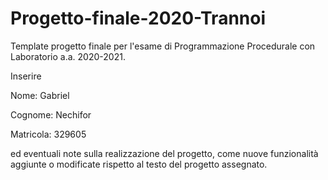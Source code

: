 # Progetto-finale-2020-Trannoi
Template progetto finale per l'esame di Programmazione Procedurale con Laboratorio a.a. 2020-2021.

Inserire

Nome: Gabriel

Cognome: Nechifor

Matricola: 329605


ed eventuali note sulla realizzazione del progetto, come nuove funzionalità aggiunte o modificate rispetto al testo del progetto assegnato.
